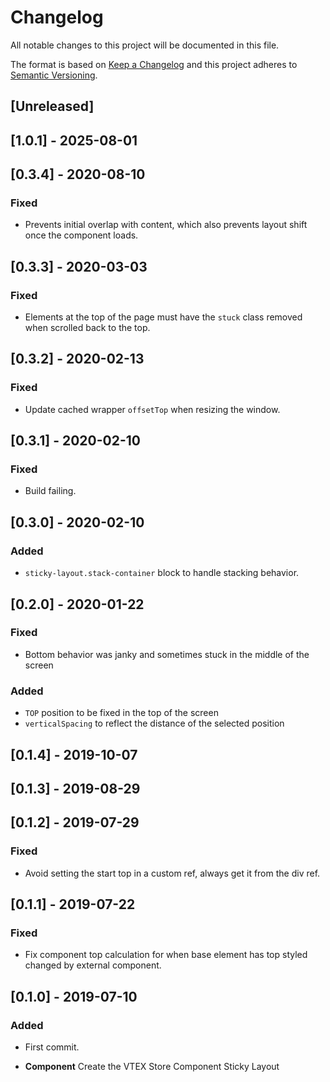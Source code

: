 # Changelog

All notable changes to this project will be documented in this file.

The format is based on [Keep a Changelog](http://keepachangelog.com/en/1.0.0/)
and this project adheres to [Semantic Versioning](http://semver.org/spec/v2.0.0.html).

## [Unreleased]

## [1.0.1] - 2025-08-01

## [0.3.4] - 2020-08-10
### Fixed
- Prevents initial overlap with content, which also prevents layout shift once the component loads.

## [0.3.3] - 2020-03-03
### Fixed
- Elements at the top of the page must have the `stuck` class removed when scrolled back to the top.

## [0.3.2] - 2020-02-13
### Fixed
- Update cached wrapper `offsetTop` when resizing the window.

## [0.3.1] - 2020-02-10
### Fixed
- Build failing.

## [0.3.0] - 2020-02-10
### Added
- `sticky-layout.stack-container` block to handle stacking behavior.

## [0.2.0] - 2020-01-22

### Fixed

- Bottom behavior was janky and sometimes stuck in the middle of the screen

### Added

- `TOP` position to be fixed in the top of the screen
- `verticalSpacing` to reflect the distance of the selected position

## [0.1.4] - 2019-10-07

## [0.1.3] - 2019-08-29

## [0.1.2] - 2019-07-29
### Fixed
- Avoid setting the start top in a custom ref, always get it from the div ref.

## [0.1.1] - 2019-07-22
### Fixed
- Fix component top calculation for when base element has top styled changed by external component.

## [0.1.0] - 2019-07-10
### Added
- First commit.

- **Component** Create the VTEX Store Component Sticky Layout

